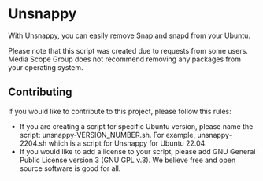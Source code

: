 # Unsnappy
With Unsnappy, you can easily remove Snap and snapd from your Ubuntu.

Please note that this script was created due to requests from some users. Media Scope Group does not recommend removing any packages from your operating system.

## Contributing
If you would like to contribute to this project, please follow this rules:
* If you are creating a script for specific Ubuntu version, please name the script: unsnappy-VERSION_NUMBER.sh. For example, unsnappy-2204.sh which is a script for Unsnappy for Ubuntu 22.04.
* If you would like to add a license to your script, please add GNU General Public License version 3 (GNU GPL v.3). We believe free and open source software is good for all.
